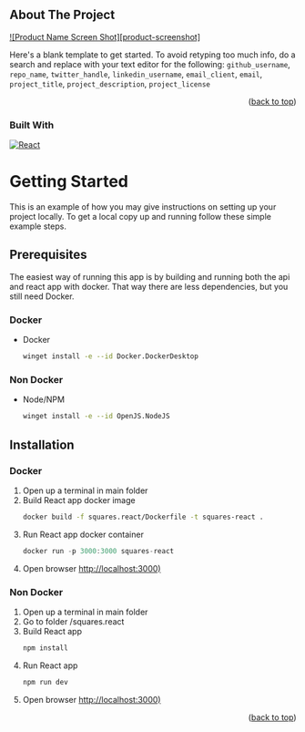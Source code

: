 <!-- ABOUT THE PROJECT -->
## About The Project

[![Product Name Screen Shot][product-screenshot]](https://example.com)

Here's a blank template to get started. To avoid retyping too much info, do a search and replace with your text editor for the following: `github_username`, `repo_name`, `twitter_handle`, `linkedin_username`, `email_client`, `email`, `project_title`, `project_description`, `project_license`

<p align="right">(<a href="#readme-top">back to top</a>)</p>



### Built With

[![React][React.js]][React-url]

# Getting Started

This is an example of how you may give instructions on setting up your project locally.
To get a local copy up and running follow these simple example steps.

## Prerequisites

The easiest way of running this app is by building and running both the api and react app with docker.
That way there are less dependencies, but you still need Docker.

### Docker
* Docker
  ```sh
  winget install -e --id Docker.DockerDesktop
  ```
### Non Docker
* Node/NPM
  ```sh
  winget install -e --id OpenJS.NodeJS
  ```

## Installation

### Docker 
1. Open up a terminal in main folder
2. Build React app docker image
   ```sh
   docker build -f squares.react/Dockerfile -t squares-react .   
   ```
3. Run React app docker container
   ```js
   docker run -p 3000:3000 squares-react
   ```
4. Open browser [http://localhost:3000)](http://localhost:3000)

### Non Docker
1. Open up a terminal in main folder
2. Go to folder /squares.react
3. Build React app
   ```sh
   npm install
   ```
4. Run React app
   ```sh
   npm run dev
   ```
5. Open browser [http://localhost:3000)](http://localhost:3000)

<p align="right">(<a href="#readme-top">back to top</a>)</p>


[React.js]: https://img.shields.io/badge/React-20232A?style=for-the-badge&logo=react&logoColor=61DAFB
[React-url]: https://reactjs.org/

